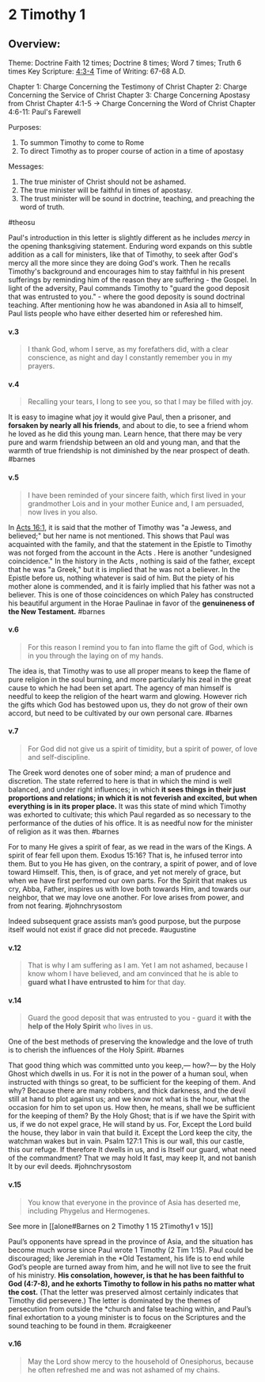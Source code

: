 # 2 Timothy 1

## Overview:
Theme: Doctrine
Faith 12 times; Doctrine 8 times; Word 7 times; Truth 6 times
Key Scripture: [4:3-4](2Timothy4#v.3)
Time of Writing: 67-68 A.D.

Chapter 1: Charge Concerning the Testimony of Christ
Chapter 2: Charge Concerning the Service of Christ
Chapter 3: Charge Concerning Apostasy from Christ
Chapter 4:1-5 → Charge Concerning the Word of Christ
Chapter 4:6-11: Paul's Farewell

Purposes:
1. To summon Timothy to come to Rome
2. To direct Timothy as to proper course of action in a time of apostasy

Messages:
1. The true minister of Christ should not be ashamed.
2. The true minister will be faithful in times of apostasy.
3. The trust minister will be sound in doctrine, teaching, and preaching the word of truth.

#theosu 

Paul's introduction in this letter is slightly different as he includes *mercy* in the opening thanksgiving statement. Enduring word expands on this subtle addition as a call for ministers, like that of Timothy, to seek after God's mercy all the more since they are doing God's work.
Then he recalls Timothy's background and encourages him to stay faithful in his present sufferings by reminding him of the reason they are suffering - the Gospel. In light of the adversity, Paul commands Timothy to "guard the good deposit that was entrusted to you." - where the good deposity is sound doctrinal teaching.
After mentioning how he was abandoned in Asia all to himself, Paul lists people who have either deserted him or refereshed him.

#### v.3
>I thank God, whom I serve, as my forefathers did, with a clear conscience, as night and day I constantly remember you in my prayers.

#### v.4
>Recalling your tears, I long to see you, so that I may be filled with joy.

It is easy to imagine what joy it would give Paul, then a prisoner, and **forsaken by nearly all his friends**, and about to die, to see a friend whom he loved as he did this young man. Learn hence, that there may be very pure and warm friendship between an old and young man, and that the warmth of true friendship is not diminished by the near prospect of death.
#barnes 

#### v.5
>I have been reminded of your sincere faith, which first lived in your grandmother Lois and in your mother Eunice and, I am persuaded, now lives in you also.

In [Acts 16:1](http://biblehub.com/acts/16-1.htm), it is said that the mother of Timothy was "a Jewess, and believed;" but her name is not mentioned. This shows that Paul was acquainted with the family, and that the statement in the Epistle to Timothy was not forged from the account in the Acts . Here is another "undesigned coincidence." In the history in the Acts , nothing is said of the father, except that he was "a Greek," but it is implied that he was not a believer. In the Epistle before us, nothing whatever is said of him. But the piety of his mother alone is commended, and it is fairly implied that his father was not a believer. This is one of those coincidences on which Paley has constructed his beautiful argument in the Horae Paulinae in favor of the **genuineness of the New Testament.**
#barnes 

#### v.6
>For this reason I remind you to fan into flame the gift of God, which is in you through the laying on of my hands.

The idea is, that Timothy was to use all proper means to keep the flame of pure religion in the soul burning, and more particularly his zeal in the great cause to which he had been set apart. The agency of man himself is needful to keep the religion of the heart warm and glowing. However rich the gifts which God has bestowed upon us, they do not grow of their own accord, but need to be cultivated by our own personal care.
#barnes 

#### v.7
>For God did not give us a spirit of timidity, but a spirit of power, of love and self-discipline.

The Greek word denotes one of sober mind; a man of prudence and discretion. The state referred to here is that in which the mind is well balanced, and under right influences; in which **it sees things in their just proportions and relations; in which it is not feverish and excited, but when everything is in its proper place.** It was this state of mind which Timothy was exhorted to cultivate; this which Paul regarded as so necessary to the performance of the duties of his office. It is as needful now for the minister of religion as it was then.
#barnes 

For to many He gives a spirit of fear, as we read in the wars of the Kings. A spirit of fear fell upon them. Exodus 15:16? That is, he infused terror into them. But to you He has given, on the contrary, a spirit of power, and of love toward Himself. This, then, is of grace, and yet not merely of grace, but when we have first performed our own parts. For the Spirit that makes us cry, Abba, Father, inspires us with love both towards Him, and towards our neighbor, that we may love one another. For love arises from power, and from not fearing.
#johnchrysostom 

Indeed subsequent grace assists man’s good purpose, but the purpose itself would not exist if grace did not precede.
#augustine 

#### v.12
>That is why I am suffering as I am. Yet I am not ashamed, because I know whom I have believed, and am convinced that he is able to **guard what I have entrusted to him** for that day.

#### v.14
>Guard the good deposit that was entrusted to you - guard it **with the help of the Holy Spirit** who lives in us.

One of the best methods of preserving the knowledge and the love of truth is to cherish the influences of the Holy Spirit.
#barnes 

That good thing which was committed unto you keep,— how?— by the Holy Ghost which dwells in us. For it is not in the power of a human soul, when instructed with things so great, to be sufficient for the keeping of them. And why? Because there are many robbers, and thick darkness, and the devil still at hand to plot against us; and we know not what is the hour, what the occasion for him to set upon us. How then, he means, shall we be sufficient for the keeping of them? By the Holy Ghost; that is if we have the Spirit with us, if we do not expel grace, He will stand by us. For, Except the Lord build the house, they labor in vain that build it. Except the Lord keep the city, the watchman wakes but in vain. Psalm 127:1 This is our wall, this our castle, this our refuge. If therefore It dwells in us, and is Itself our guard, what need of the commandment? That we may hold It fast, may keep It, and not banish It by our evil deeds.
#johnchrysostom 

#### v.15
>You know that everyone in the province of Asia has deserted me, including Phygelus and Hermogenes.

See more in [[alone#Barnes on 2 Timothy 1 15 2Timothy1 v 15]]

Paul’s opponents have spread in the province of Asia, and the situation has become much worse since Paul wrote 1 Timothy (2 Tim 1:15). Paul could be discouraged; like Jeremiah in the \*Old Testament, his life is to end while God’s people are turned away from him, and he will not live to see the fruit of his ministry. **His consolation, however, is that he has been faithful to God (4:7-8), and he exhorts Timothy to follow in his paths no matter what the cost.** (That the letter was preserved almost certainly indicates that Timothy did persevere.) The letter is dominated by the themes of persecution from outside the \*church and false teaching within, and Paul’s final exhortation to a young minister is to focus on the Scriptures and the sound teaching to be found in them.
#craigkeener 

#### v.16
>May the Lord show mercy to the household of Onesiphorus, because he often refreshed me and was not ashamed of my chains.



